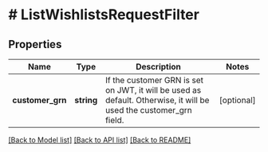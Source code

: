 # # ListWishlistsRequestFilter


## Properties


Name | Type | Description | Notes
------------ | ------------- | ------------- | -------------
**customer_grn**| **string** | If the customer GRN is set on JWT, it will be used as default. Otherwise, it will be used the customer_grn field.  | [optional]


[[Back to Model list]](../../README.md#models) [[Back to API list]](../../README.md#endpoints) [[Back to README]](../../README.md)